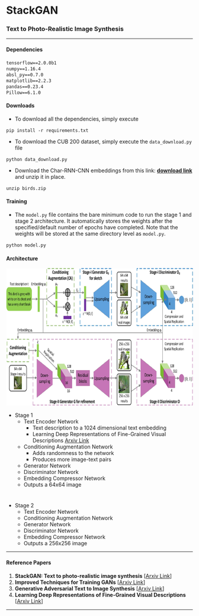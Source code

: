 # StackGAN
### Text to Photo-Realistic Image Synthesis
---
#### Dependencies
```
tensorflow==2.0.0b1
numpy==1.16.4
absl_py==0.7.0
matplotlib==2.2.3
pandas==0.23.4
Pillow==6.1.0
```
#### Downloads
- To download all the dependencies, simply execute 
```
pip install -r requirements.txt
```
- To download the CUB 200 dataset, simply execute the `data_download.py` file
```
python data_download.py
```
- Download the Char-RNN-CNN embeddings from this link: [**download link**](https://drive.google.com/file/d/0B3y_msrWZaXLT1BZdVdycDY5TEE) and unzip it in place. 
```
unzip birds.zip
```
#### Training
- The `model.py` file contains the bare minimum code to run the stage 1 and stage 2 architecture. It automatically stores the weights after the specified/default number of epochs have completed. Note that the weights will be stored at the same directory level as `model.py`.
```
python model.py
```
#### Architecture
<img src="assets/stackgan_framework.jpg" width="850px" height="370px"/>

- Stage 1
	- Text Encoder Network
		- Text description to a 1024 dimensional text embedding
		- Learning Deep Representations of Fine-Grained Visual Descriptions [Arxiv Link](https://arxiv.org/abs/1605.05395)
	- Conditioning Augmentation Network
		- Adds randomness to the network
		- Produces more image-text pairs
	- Generator Network
	- Discriminator Network
	- Embedding Compressor Network
	- Outputs a 64x64 image
#
- Stage 2
	- Text Encoder Network
	- Conditioning Augmentation Network
	- Generator Network
	- Discriminator Network
	- Embedding Compressor Network
	- Outputs a 256x256 image
---
#### Reference Papers
1. **StackGAN: Text to photo-realistic image synthesis** [[Arxiv Link](https://arxiv.org/pdf/1612.03242.pdf)]
2. **Improved Techniques for Training GANs** [[Arxiv Link](https://arxiv.org/pdf/1606.03498.pdf)]
3. **Generative Adversarial Text to Image Synthesis** [[Arxiv Link](https://arxiv.org/pdf/1605.05396.pdf)]
4. **Learning Deep Representations of Fine-Grained Visual Descriptions** [[Arxiv Link](https://arxiv.org/abs/1605.05395)]
---
